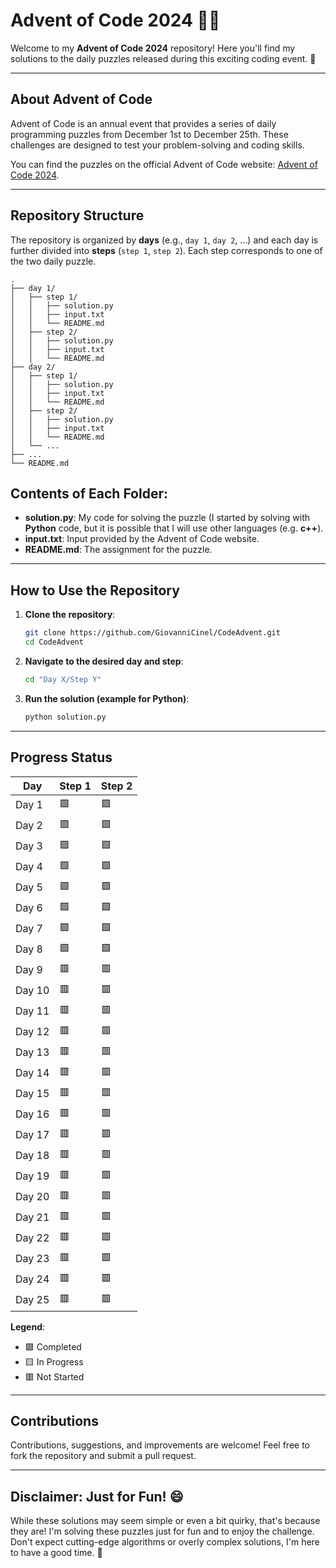 # Advent of Code 2024 🎄✨

Welcome to my **Advent of Code 2024** repository! Here you'll find my solutions to the daily puzzles released during this exciting coding event. 🚀

---

## About Advent of Code

Advent of Code is an annual event that provides a series of daily programming puzzles from December 1st to December 25th. These challenges are designed to test your problem-solving and coding skills.

You can find the puzzles on the official Advent of Code website: [Advent of Code 2024](https://adventofcode.com/2024).

---

## Repository Structure

The repository is organized by **days** (e.g., `day 1`, `day 2`, ...) and each day is further divided into **steps** (`step 1`, `step 2`). Each step corresponds to one of the two daily puzzle.

```plaintext
.
├── day 1/
│   ├── step 1/
│   │   ├── solution.py
│   │   ├── input.txt
│   │   └── README.md
│   ├── step 2/
│   │   ├── solution.py
│   │   ├── input.txt
│   │   └── README.md
├── day 2/
│   ├── step 1/
│   │   ├── solution.py
│   │   ├── input.txt
│   │   └── README.md
│   ├── step 2/
│   │   ├── solution.py
│   │   ├── input.txt
│   │   └── README.md
│   └── ...
├── ...
└── README.md
```
## Contents of Each Folder:

- **solution.py**: My code for solving the puzzle (I started by solving with **Python** code, but it is possible that I will use other languages (e.g. **c++**).
- **input.txt**: Input provided by the Advent of Code website.
- **README.md**: The assignment for the puzzle.

---

## How to Use the Repository

1. **Clone the repository**:
   ```bash
   git clone https://github.com/GiovanniCinel/CodeAdvent.git
   cd CodeAdvent
   ```

2. **Navigate to the desired day and step**:
   ```bash
   cd "Day X/Step Y"
   ```

3. **Run the solution (example for Python)**:
   ```bash
   python solution.py
   ```

---

## Progress Status

| Day    | Step 1 | Step 2 |
|--------|--------|--------|
| Day 1  |   🟩   |   🟩   |
| Day 2  |   🟩   |   🟩   |
| Day 3  |   🟩   |   🟩   |
| Day 4  |   🟩   |   🟩   |
| Day 5  |   🟩   |   🟩   |
| Day 6  |   🟩   |   🟩   |
| Day 7  |   🟩   |   🟩   |
| Day 8  |   🟩   |   🟩   |
| Day 9  |   🟥   |   🟥   |
| Day 10 |   🟥   |   🟥   |
| Day 11 |   🟥   |   🟥   |
| Day 12 |   🟥   |   🟥   |
| Day 13 |   🟥   |   🟥   |
| Day 14 |   🟥   |   🟥   |
| Day 15 |   🟥   |   🟥   |
| Day 16 |   🟥   |   🟥   |
| Day 17 |   🟥   |   🟥   |
| Day 18 |   🟥   |   🟥   |
| Day 19 |   🟥   |   🟥   |
| Day 20 |   🟥   |   🟥   |
| Day 21 |   🟥   |   🟥   |
| Day 22 |   🟥   |   🟥   |
| Day 23 |   🟥   |   🟥   |
| Day 24 |   🟥   |   🟥   |
| Day 25 |   🟥   |   🟥   |


**Legend**:
- 🟩 Completed
- 🟨 In Progress
- 🟥 Not Started

---

## Contributions

Contributions, suggestions, and improvements are welcome! Feel free to fork the repository and submit a pull request.

---

## Disclaimer: Just for Fun! 😄

While these solutions may seem simple or even a bit quirky, that's because they are! I'm solving these puzzles just for fun and to enjoy the challenge. Don't expect cutting-edge algorithms or overly complex solutions, I'm here to have a good time. 🎉
